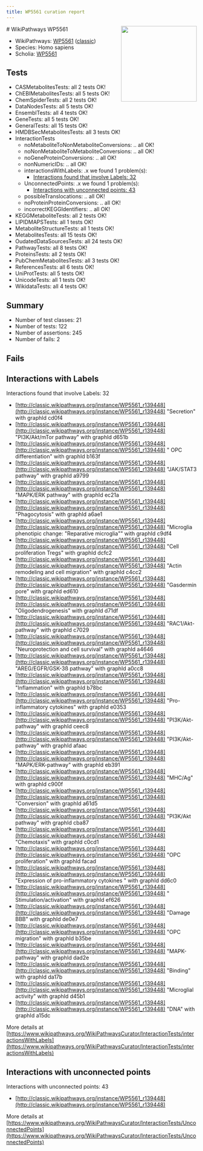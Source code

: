 ```yaml
---
title: WP5561 curation report
---
```


<img style="float: right; width: 200px" src="https://upload.wikimedia.org/wikipedia/commons/thumb/8/83/Wplogo_with_text_500.png/640px-Wplogo_with_text_500.png" />
# WikiPathways WP5561

* WikiPathways: [WP5561](https://wikipathways.org/pathways/WP5561) ([classic](https://classic.wikipathways.org/instance/WP5561))
* Species: Homo sapiens
* Scholia: [WP5561](https://scholia.toolforge.org/wikipathways/WP5561)
## Tests
* CASMetabolitesTests: all 2 tests OK!
* ChEBIMetabolitesTests: all 5 tests OK!
* ChemSpiderTests: all 2 tests OK!
* DataNodesTests: all 5 tests OK!
* EnsemblTests: all 4 tests OK!
* GeneTests: all 5 tests OK!
* GeneralTests: all 15 tests OK!
* HMDBSecMetabolitesTests: all 3 tests OK!
* InteractionTests
    * noMetaboliteToNonMetaboliteConversions: .. all OK!
    * noNonMetaboliteToMetaboliteConversions: .. all OK!
    * noGeneProteinConversions: .. all OK!
    * nonNumericIDs: .. all OK!
    * interactionsWithLabels: .x we found 1 problem(s):
        * [Interactions found that involve Labels: 32](#fe97a8f8)
    * UnconnectedPoints: .x we found 1 problem(s):
        * [Interactions with unconnected points: 43](#7f1d40d7)
    * possibleTranslocations: .. all OK!
    * noProteinProteinConversions: .. all OK!
    * incorrectKEGGIdentifiers: .. all OK!
* KEGGMetaboliteTests: all 2 tests OK!
* LIPIDMAPSTests: all 1 tests OK!
* MetaboliteStructureTests: all 1 tests OK!
* MetabolitesTests: all 15 tests OK!
* OudatedDataSourcesTests: all 24 tests OK!
* PathwayTests: all 8 tests OK!
* ProteinsTests: all 2 tests OK!
* PubChemMetabolitesTests: all 3 tests OK!
* ReferencesTests: all 6 tests OK!
* UniProtTests: all 5 tests OK!
* UnicodeTests: all 1 tests OK!
* WikidataTests: all 4 tests OK!


## Summary

* Number of test classes: 21
* Number of tests: 122
* Number of assertions: 245
* Number of fails: 2

## Fails

<a name="fe97a8f8" />

## Interactions with Labels

Interactions found that involve Labels: 32

* [http://classic.wikipathways.org/instance/WP5561_r139448](http://classic.wikipathways.org/instance/WP5561_r139448) "Secretion" with graphId cd0f4
* [http://classic.wikipathways.org/instance/WP5561_r139448](http://classic.wikipathways.org/instance/WP5561_r139448) "PI3K/Akt/mTor 
pathway" with graphId d651b
* [http://classic.wikipathways.org/instance/WP5561_r139448](http://classic.wikipathways.org/instance/WP5561_r139448) " OPC differentiation" with graphId b163f
* [http://classic.wikipathways.org/instance/WP5561_r139448](http://classic.wikipathways.org/instance/WP5561_r139448) "JAK/STAT3 pathway" with graphId a9799
* [http://classic.wikipathways.org/instance/WP5561_r139448](http://classic.wikipathways.org/instance/WP5561_r139448) "MAPK/ERK pathway" with graphId ec21a
* [http://classic.wikipathways.org/instance/WP5561_r139448](http://classic.wikipathways.org/instance/WP5561_r139448) "Phagocytosis" with graphId a6ae1
* [http://classic.wikipathways.org/instance/WP5561_r139448](http://classic.wikipathways.org/instance/WP5561_r139448) "Microglia phenotipic change:
"Reparative microglia"" with graphId c9df4
* [http://classic.wikipathways.org/instance/WP5561_r139448](http://classic.wikipathways.org/instance/WP5561_r139448) "Cell proliferation 
Tregs" with graphId dcfc2
* [http://classic.wikipathways.org/instance/WP5561_r139448](http://classic.wikipathways.org/instance/WP5561_r139448) "Actin remodeling and 
cell migration" with graphId c4cc2
* [http://classic.wikipathways.org/instance/WP5561_r139448](http://classic.wikipathways.org/instance/WP5561_r139448) "Gasdermin pore" with graphId ed610
* [http://classic.wikipathways.org/instance/WP5561_r139448](http://classic.wikipathways.org/instance/WP5561_r139448) "Oligodendrogenesis" with graphId d71df
* [http://classic.wikipathways.org/instance/WP5561_r139448](http://classic.wikipathways.org/instance/WP5561_r139448) "RAC1/Akt-pathway" with graphId c7029
* [http://classic.wikipathways.org/instance/WP5561_r139448](http://classic.wikipathways.org/instance/WP5561_r139448) "Neuroprotection and cell survival" with graphId a4646
* [http://classic.wikipathways.org/instance/WP5561_r139448](http://classic.wikipathways.org/instance/WP5561_r139448) "AREG/EGFR/GSK-3ß pathway" with graphId a0cc8
* [http://classic.wikipathways.org/instance/WP5561_r139448](http://classic.wikipathways.org/instance/WP5561_r139448) "Inflammation" with graphId b78bc
* [http://classic.wikipathways.org/instance/WP5561_r139448](http://classic.wikipathways.org/instance/WP5561_r139448) "Pro-inflammatory cytokines" with graphId e0353
* [http://classic.wikipathways.org/instance/WP5561_r139448](http://classic.wikipathways.org/instance/WP5561_r139448) "PI3K/Akt-pathway" with graphId ceec8
* [http://classic.wikipathways.org/instance/WP5561_r139448](http://classic.wikipathways.org/instance/WP5561_r139448) "PI3K/Akt-pathway" with graphId afaac
* [http://classic.wikipathways.org/instance/WP5561_r139448](http://classic.wikipathways.org/instance/WP5561_r139448) "MAPK/ERK-pathway" with graphId eb391
* [http://classic.wikipathways.org/instance/WP5561_r139448](http://classic.wikipathways.org/instance/WP5561_r139448) "MHC/Ag" with graphId c900f
* [http://classic.wikipathways.org/instance/WP5561_r139448](http://classic.wikipathways.org/instance/WP5561_r139448) "Conversion" with graphId a61d5
* [http://classic.wikipathways.org/instance/WP5561_r139448](http://classic.wikipathways.org/instance/WP5561_r139448) "PI3K/Akt pathway" with graphId cba87
* [http://classic.wikipathways.org/instance/WP5561_r139448](http://classic.wikipathways.org/instance/WP5561_r139448) "Chemotaxis" with graphId c0cd1
* [http://classic.wikipathways.org/instance/WP5561_r139448](http://classic.wikipathways.org/instance/WP5561_r139448) "OPC  proliferation" with graphId facad
* [http://classic.wikipathways.org/instance/WP5561_r139448](http://classic.wikipathways.org/instance/WP5561_r139448) "Expression of pro-inflammatory 
cytokines
" with graphId dd6c0
* [http://classic.wikipathways.org/instance/WP5561_r139448](http://classic.wikipathways.org/instance/WP5561_r139448) "  Stimulation/activation" with graphId ef626
* [http://classic.wikipathways.org/instance/WP5561_r139448](http://classic.wikipathways.org/instance/WP5561_r139448) "Damage BBB" with graphId de0e7
* [http://classic.wikipathways.org/instance/WP5561_r139448](http://classic.wikipathways.org/instance/WP5561_r139448) "OPC  migration" with graphId b35be
* [http://classic.wikipathways.org/instance/WP5561_r139448](http://classic.wikipathways.org/instance/WP5561_r139448) "MAPK-pathway" with graphId dad2e
* [http://classic.wikipathways.org/instance/WP5561_r139448](http://classic.wikipathways.org/instance/WP5561_r139448) "Binding" with graphId da17b
* [http://classic.wikipathways.org/instance/WP5561_r139448](http://classic.wikipathways.org/instance/WP5561_r139448) "Microglial activity" with graphId d45b1
* [http://classic.wikipathways.org/instance/WP5561_r139448](http://classic.wikipathways.org/instance/WP5561_r139448) "DNA" with graphId a15dc


More details at [https://www.wikipathways.org/WikiPathwaysCurator/InteractionTests/interactionsWithLabels](https://www.wikipathways.org/WikiPathwaysCurator/InteractionTests/interactionsWithLabels)

<a name="7f1d40d7" />

## Interactions with unconnected points

Interactions with unconnected points: 43

* [http://classic.wikipathways.org/instance/WP5561_r139448](http://classic.wikipathways.org/instance/WP5561_r139448)


More details at [https://www.wikipathways.org/WikiPathwaysCurator/InteractionTests/UnconnectedPoints](https://www.wikipathways.org/WikiPathwaysCurator/InteractionTests/UnconnectedPoints)

